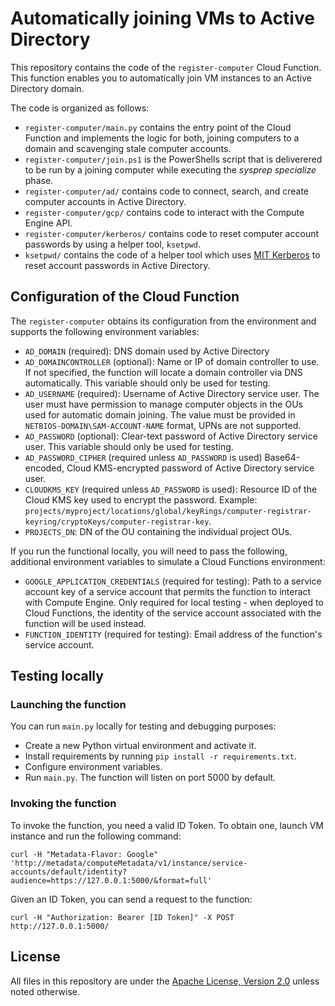 # Automatically joining VMs to Active Directory

This repository contains the code of the `register-computer` Cloud Function. This function enables you
to automatically join VM instances to an Active Directory domain.

The code is organized as follows:

* `register-computer/main.py` contains the entry point of the Cloud Function and implements the
   logic for both, joining computers to a domain and scavenging stale computer accounts.
* `register-computer/join.ps1` is the PowerShells script that is deliverered to be run by a
   joining computer while executing the _sysprep specialize_ phase.
* `register-computer/ad/` contains code to connect, search, and create computer accounts in
   Active Directory.
* `register-computer/gcp/` contains code to interact with the Compute Engine API.
* `register-computer/kerberos/` contains code to reset computer account passwords by using a
  helper tool, `ksetpwd`.
* `ksetpwd/` contains the code of a helper tool which uses [MIT Kerberos](https://web.mit.edu/kerberos/)
  to reset account passwords in Active Directory.

## Configuration of the Cloud Function

The `register-computer` obtains its configuration from the environment and supports the following environment variables:

* `AD_DOMAIN` (required): DNS domain used by Active Directory
* `AD_DOMAINCONTROLLER` (optional): Name or IP of domain controller to use. If not specified, the function will locate a domain controller via DNS automatically. This variable should only be used for testing.
* `AD_USERNAME` (required): Username of Active Directory service user. The user must have permission to manage computer objects in the OUs used for automatic domain joining. The value must be provided in `NETBIOS-DOMAIN\SAM-ACCOUNT-NAME` format, UPNs are not supported.
* `AD_PASSWORD` (optional): Clear-text password of Active Directory service user.  This variable should only be used for testing.
* `AD_PASSWORD_CIPHER` (required unless `AD_PASSWORD` is used) Base64-encoded, Cloud KMS-encrypted password of Active Directory service user.
* `CLOUDKMS_KEY` (required unless `AD_PASSWORD` is used): Resource ID of the Cloud KMS key used to encrypt the password. Example: `projects/myproject/locations/global/keyRings/computer-registrar-keyring/cryptoKeys/computer-registrar-key`.
* `PROJECTS_DN`: DN of the OU containing the individual project OUs.

If you run the functional locally, you will need to pass the following, additional environment variables to simulate a
Cloud Functions environment:

* `GOOGLE_APPLICATION_CREDENTIALS` (required for testing): Path to a service account key of a service account that permits the function to interact with Compute Engine. Only required for local testing - when deployed to Cloud Functions, the identity of the service account associated with the function will be used instead.
* `FUNCTION_IDENTITY` (required for testing): Email address of the function's service account.

## Testing locally

### Launching the function

You can run `main.py` locally for testing and debugging purposes:

* Create a new Python virtual environment and activate it.
* Install requirements by running `pip install -r requirements.txt`.
* Configure environment variables.
* Run `main.py`. The function will listen on port 5000 by default.

### Invoking the function

To invoke the function, you need a valid ID Token. To obtain one, launch VM instance and run the following command:

`curl -H "Metadata-Flavor: Google" 'http://metadata/computeMetadata/v1/instance/service-accounts/default/identity?audience=https://127.0.0.1:5000/&format=full'`

Given an ID Token, you can send a request to the function:

`curl -H "Authorization: Bearer [ID Token]" -X POST http://127.0.0.1:5000/`

## License

All files in this repository are under the
[Apache License, Version 2.0](LICENSE.txt) unless noted otherwise.
